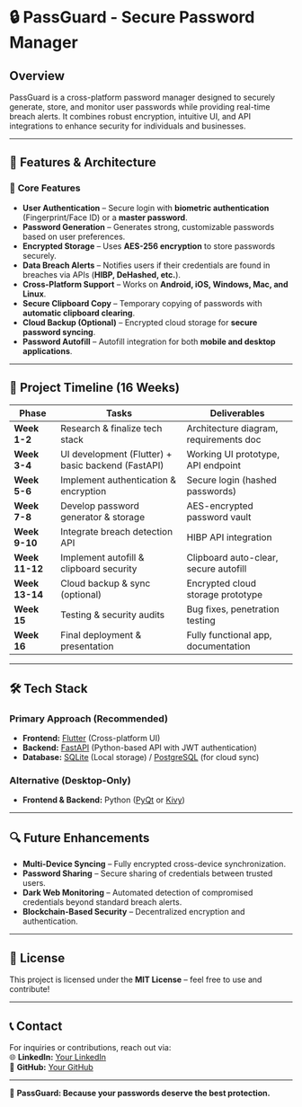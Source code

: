 # 🔒 PassGuard - Secure Password Manager

## Overview  
PassGuard is a cross-platform password manager designed to securely generate, store, and monitor user passwords while providing real-time breach alerts. It combines robust encryption, intuitive UI, and API integrations to enhance security for individuals and businesses.

---

## 🚀 Features & Architecture  

### 🔑 **Core Features**
- **User Authentication** – Secure login with **biometric authentication** (Fingerprint/Face ID) or a **master password**.
- **Password Generation** – Generates strong, customizable passwords based on user preferences.
- **Encrypted Storage** – Uses **AES-256 encryption** to store passwords securely.
- **Data Breach Alerts** – Notifies users if their credentials are found in breaches via APIs (**HIBP, DeHashed, etc.**).
- **Cross-Platform Support** – Works on **Android, iOS, Windows, Mac, and Linux**.
- **Secure Clipboard Copy** – Temporary copying of passwords with **automatic clipboard clearing**.
- **Cloud Backup (Optional)** – Encrypted cloud storage for **secure password syncing**.
- **Password Autofill** – Autofill integration for both **mobile and desktop applications**.

---

## 📅 Project Timeline (16 Weeks)

| Phase  | Tasks | Deliverables |
|--------|----------------------------|----------------------------|
| **Week 1-2**  | Research & finalize tech stack  | Architecture diagram, requirements doc |
| **Week 3-4**  | UI development (Flutter) + basic backend (FastAPI) | Working UI prototype, API endpoint |
| **Week 5-6**  | Implement authentication & encryption | Secure login (hashed passwords) |
| **Week 7-8**  | Develop password generator & storage | AES-encrypted password vault |
| **Week 9-10** | Integrate breach detection API | HIBP API integration |
| **Week 11-12** | Implement autofill & clipboard security | Clipboard auto-clear, secure autofill |
| **Week 13-14** | Cloud backup & sync (optional) | Encrypted cloud storage prototype |
| **Week 15**  | Testing & security audits | Bug fixes, penetration testing |
| **Week 16**  | Final deployment & presentation | Fully functional app, documentation |

---

## 🛠️ Tech Stack

### **Primary Approach (Recommended)**
- **Frontend:** [Flutter](https://flutter.dev/) (Cross-platform UI)
- **Backend:** [FastAPI](https://fastapi.tiangolo.com/) (Python-based API with JWT authentication)
- **Database:** [SQLite](https://www.sqlite.org/) (Local storage) / [PostgreSQL](https://www.postgresql.org/) (for cloud sync)

### **Alternative (Desktop-Only)**
- **Frontend & Backend:** Python ([PyQt](https://riverbankcomputing.com/software/pyqt/intro) or [Kivy](https://kivy.org/))

---

## 🔍 Future Enhancements
- **Multi-Device Syncing** – Fully encrypted cross-device synchronization.
- **Password Sharing** – Secure sharing of credentials between trusted users.
- **Dark Web Monitoring** – Automated detection of compromised credentials beyond standard breach alerts.
- **Blockchain-Based Security** – Decentralized encryption and authentication.

---

## 📜 License
This project is licensed under the **MIT License** – feel free to use and contribute!  

---

## 📞 Contact  
For inquiries or contributions, reach out via:  
🌐 **LinkedIn:** [Your LinkedIn](https://linkedin.com/in/mateoguzc)  
📂 **GitHub:** [Your GitHub](https://github.com/tetorguzc)  

---

🚀 **PassGuard: Because your passwords deserve the best protection.**

